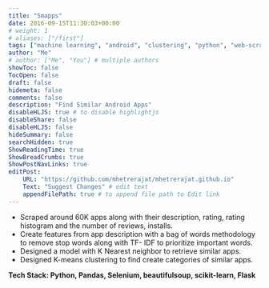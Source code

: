 ```yaml
---
title: "Smapps"
date: 2016-09-15T11:30:03+00:00
# weight: 1
# aliases: ["/first"]
tags: ["machine learning", "android", "clustering", "python", "web-scraping"]
author: "Me"
# author: ["Me", "You"] # multiple authors
showToc: false
TocOpen: false
draft: false
hidemeta: false
comments: false
description: "Find Similar Android Apps"
disableHLJS: true # to disable highlightjs
disableShare: false
disableHLJS: false
hideSummary: false
searchHidden: true
ShowReadingTime: true
ShowBreadCrumbs: true
ShowPostNavLinks: true
editPost:
    URL: "https://github.com/mhetrerajat/mhetrerajat.github.io"
    Text: "Suggest Changes" # edit text
    appendFilePath: true # to append file path to Edit link
---
```


- Scraped around 60K apps along with their description, rating, rating histogram and the number of reviews, installs.
- Create features from app description with a bag of words methodology to remove stop words along with TF- IDF to prioritize important words.
- Designed a model with K Nearest neighbor to retrieve similar apps.
- Designed K-means clustering to find create categories of similar apps.

**Tech Stack: Python, Pandas, Selenium, beautifulsoup, scikit-learn, Flask**

